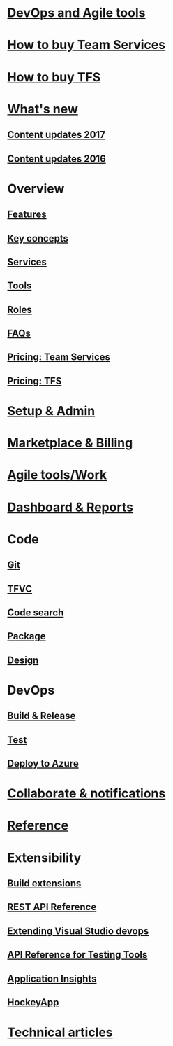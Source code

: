 # [DevOps and Agile tools](devops-alm-overview.md)
# [How to buy Team Services](/setup-admin/team-services/buy-basic-access-add-team-services-users.md)  
# [How to buy TFS](https://www.visualstudio.com/team-services/tfs-pricing/)
# [What's new](whats-new.md)  
## [Content updates 2017](content-updates/updates-2017.md)  
## [Content updates 2016](content-updates/updates-2016.md)   
# Overview
## [Features](alm-devops-features.md)
## [Key concepts](concepts.md)
## [Services](services.md)
## [Tools](tools.md)
## [Roles](roles.md)  
## [FAQs](faqs.md)
## [Pricing: Team Services](https://www.visualstudio.com/team-services/pricing/)
## [Pricing: TFS](https://www.visualstudio.com/team-services/tfs-pricing/)
# [Setup & Admin](~/setup-admin/get-started.md)  



# [Marketplace & Billing](marketplace/overview.md)



# [Agile tools/Work](work/overview.md)
# [Dashboard & Reports](report/overview.md)
# Code
## [Git](git/overview.md)
## [TFVC](tfvc/overview.md)
## [Code search](search/overview.md)
## [Package](package/overview.md)
## [Design](https://msdn.microsoft.com/library/57b85fsc.aspx)

# DevOps
## [Build & Release](build/overview.md)
## [Test](test/overview.md)
## [Deploy to Azure](build/apps/index#deploy-to-azure.md)
# [Collaborate & notifications](collaborate/overview.md)  

# [Reference](reference/overview.md)
# Extensibility
## [Build extensions](integrate/extensions/overview#extensions.md)
## [REST API Reference](integrate/api/overview.md)
## [Extending Visual Studio devops](https://msdn.microsoft.com/library/dd470570.aspx)
## [API Reference for Testing Tools](https://msdn.microsoft.com/library/dd465178.aspx)
## [Application Insights](https://azure.microsoft.com/documentation/services/application-insights)
## [HockeyApp](marketplace/get-hockeyapp.md)

# [Technical articles](http://visualstudio.com/articles/overview.md)



